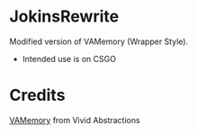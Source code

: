 # JokinsRewrite
Modified version of VAMemory (Wrapper Style).
- Intended use is on CSGO

# Credits
[VAMemory](https://vivid-abstractions.net/logical/programming/vamemory-c-memory-class-net-3-5/ "VAMemory") from Vivid Abstractions
